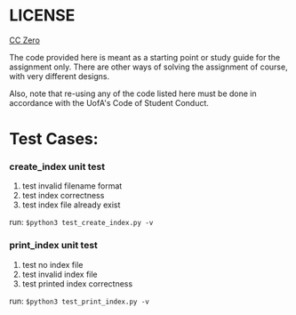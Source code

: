 # LICENSE

[CC Zero](https://wiki.creativecommons.org/wiki/Public_domain)

The code provided here is meant as a starting point or study
guide for the assignment only. There are other ways of 
solving the assignment of course, with very different designs.

Also, note that re-using any of the code listed here must be done
in accordance with the UofA's Code of Student Conduct.

# Test Cases:

### create_index unit test
1. test invalid filename format
2. test index correctness
3. test index file already exist

run: ```$python3 test_create_index.py -v```

### print_index unit test
1. test no index file
2. test invalid index file
3. test printed index correctness  

run: ```$python3 test_print_index.py -v```

